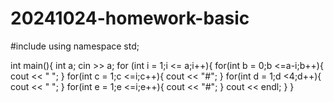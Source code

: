 # 20241024-homework-basic
#include<iostream>
using namespace std;

int main(){
    int a;
    cin >> a;
    for (int i = 1;i <= a;i++){
        for(int b = 0;b <=a-i;b++){
        cout << " ";
    }
    for(int c = 1;c <=i;c++){
        cout << "#";
    }
    for(int d = 1;d <4;d++){
        cout << " ";
    }
    for(int e = 1;e <=i;e++){
        cout << "#";
    }
        cout << endl;
 }
}
